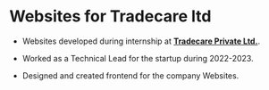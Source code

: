 # Websites for Tradecare ltd
 
- Websites developed during internship at [**Tradecare Private Ltd.**](https://www.tradecare.in/).

- Worked as a Technical Lead for the startup during 2022-2023.

- Designed and created frontend for the company Websites.
